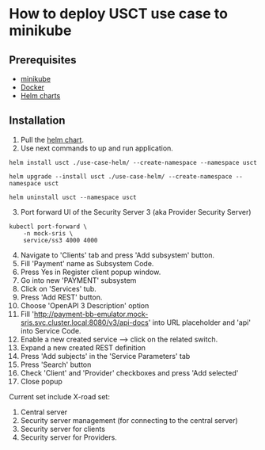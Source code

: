 # How to deploy USCT use case to minikube 

## Prerequisites 

* [minikube](https://minikube.sigs.k8s.io/docs/)
* [Docker](https://www.docker.com/)
* [Helm charts](https://helm.sh/docs/topics/charts/)

## Installation 
1. Pull the [helm chart](./../use-case-helm).
2. Use next commands to up and run application.

```shell
helm install usct ./use-case-helm/ --create-namespace --namespace usct
```

```shell
helm upgrade --install usct ./use-case-helm/ --create-namespace --namespace usct
```

```shell
helm uninstall usct --namespace usct
```


3. Port forward UI of the Security Server 3 (aka Provider Security Server)

``` shell
kubectl port-forward \
    -n mock-sris \
    service/ss3 4000 4000
```

4. Navigate to 'Clients' tab and press 'Add subsystem' button. 
5. Fill 'Payment' name as Subsystem Code. 
6. Press Yes in Register client popup window. 
7. Go into new 'PAYMENT' subsystem 
8. Click on 'Services' tub. 
9. Press 'Add REST' button. 
10. Choose 'OpenAPI 3 Description' option 
11. Fill 'http://payment-bb-emulator.mock-sris.svc.cluster.local:8080/v3/api-docs' into URL placeholder and 'api' into Service Code. 
12. Enable a new created service --> click on the related switch. 
13. Expand a new created REST definition 
14. Press 'Add subjects' in the 'Service Parameters' tab 
15. Press 'Search' button 
16. Check 'Client' and 'Provider' checkboxes and press 'Add selected' 
17. Close popup


Current set include X-road set:

1. Central server
2. Security server management (for connecting to the central server)
3. Security server for clients
4. Security server for Providers.